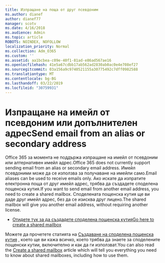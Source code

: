 ```yaml
---
title: Изпращане на поща от друг псевдоним
ms.author: dianef
author: dianef77
manager: scotv
ms.date: 4/16/2018
ms.audience: Admin
ms.topic: article
ROBOTS: NOINDEX, NOFOLLOW
localization_priority: Normal
ms.collection: Adm_O365
ms.custom: ''
ms.assetid: aa1bcbea-c09e-40f1-81ad-e86ad567ae16
ms.openlocfilehash: 41e5a67cdbb17ab562ad2830ab0ac0e4e708ef27
ms.sourcegitcommit: 03a156a9c9740521155a30775492c7dff0982588
ms.translationtype: MT
ms.contentlocale: bg-BG
ms.lasthandoff: 03/22/2019
ms.locfileid: "30759931"
---
```

# <a name="send-email-from-an-alias-or-secondary-address"></a><span data-ttu-id="754b0-102">Изпращане на имейл от псевдоним или допълнителен адрес</span><span class="sxs-lookup"><span data-stu-id="754b0-102">Send email from an alias or secondary address</span></span>

<span data-ttu-id="754b0-103">Office 365 за момента не поддържа изпращане на имейл от псевдоним или алтернативен имейл адрес.</span><span class="sxs-lookup"><span data-stu-id="754b0-103">Office 365 does not currently support sending email from an alias or secondary email address.</span></span> <span data-ttu-id="754b0-104">Имейл псевдоними може да се използва за получаване на имейли само.</span><span class="sxs-lookup"><span data-stu-id="754b0-104">Email aliases can be used to receive emails only.</span></span> <span data-ttu-id="754b0-105">Ако искате да изпратите електронна поща от друг имейл адрес, трябва да създадете споделена пощенска кутия.</span><span class="sxs-lookup"><span data-stu-id="754b0-105">If you want to send email from another email address, you need to create a shared mailbox.</span></span> <span data-ttu-id="754b0-106">Споделената пощенска кутия ще ви даде друг имейл адрес, без да се изисква друг лиценз.</span><span class="sxs-lookup"><span data-stu-id="754b0-106">The shared mailbox will give you another email address, without requiring another license.</span></span> 
  
- [<span data-ttu-id="754b0-107">Отидете тук за да създадете споделена пощенска кутия</span><span class="sxs-lookup"><span data-stu-id="754b0-107">Go here to create a shared mailbox</span></span>](https://portal.office.com/AdminPortal/Home#/AssistedGuide/addemailoptions)
    
<span data-ttu-id="754b0-108">Можете да прочетете статията на [Създаване на споделена пощенска кутия](https://support.office.com/article/871a246d-3acd-4bba-948e-5de8be0544c9) , което ще ви кажа всичко, което трябва да знаете за споделените пощенски кутии, включително и как да ги използват.</span><span class="sxs-lookup"><span data-stu-id="754b0-108">You can also read the [Create a shared mailbox](https://support.office.com/article/871a246d-3acd-4bba-948e-5de8be0544c9) article which will tell you everything you need to know about shared mailboxes, including how to use them.</span></span> 
  

